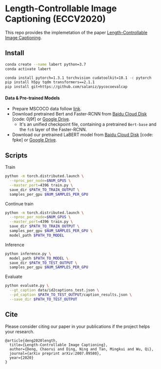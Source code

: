 # Length-Controllable Image Captioning (ECCV2020)

This repo provides the implemetation of the paper [Length-Controllable Image Captioning](https://arxiv.org/abs/2007.09580).

## Install

```bash
conda create --name labert python=3.7
conda activate labert

conda install pytorch=1.3.1 torchvision cudatoolkit=10.1 -c pytorch
pip install h5py tqdm transformers==2.1.1
pip install git+https://github.com/salaniz/pycocoevalcap
```

#### Data & Pre-trained Models

* Prepare MSCOCO data follow [link](https://github.com/LuoweiZhou/VLP#-data-preparation).
* Download pretrained Bert and Faster-RCNN from [Baidu Cloud Disk](https://pan.baidu.com/s/14DRNGGOSMVfO9Vz5CCEdEg) [code: 0j9f] or [Google Drive](https://drive.google.com/file/d/1B3R2wTYeoiXdT4HsKj4EEdWPnKdZjF3L/view?usp=sharing). 
  * It's an unified checkpoint file, containing a pretrained `Bert-base` and the `fc6` layer of the Faster-RCNN.
* Download our pretrained LaBERT model from [Baidu Cloud Disk](https://pan.baidu.com/s/12FujGSvDBQQROJOYrtDXsw) [code: fpke] or [Google Drive](https://drive.google.com/file/d/1X1MP5QPD5YIkWemRj_S87Z0dCF-65VYs/view?usp=sharing).


## Scripts
Train
```bash
python -m torch.distributed.launch \
  --nproc_per_node=$NUM_GPUS \
  --master_port=4396 train.py \
  save_dir $PATH_TO_TRAIN_OUTPUT \
  samples_per_gpu $NUM_SAMPLES_PER_GPU
```
Continue train
```bash
python -m torch.distributed.launch \
  --nproc_per_node=$NUM_GPUS \
  --master_port=4396 train.py \
  save_dir $PATH_TO_TRAIN_OUTPUT \
  samples_per_gpu $NUM_SAMPLES_PER_GPU \
  model_path $PATH_TO_MODEL
```
Inference
```bash
python inference.py \
  model_path $PATH_TO_MODEL \
  save_dir $PATH_TO_TEST_OUTPUT \
  samples_per_gpu $NUM_SAMPLES_PER_GPU
```
Evaluate
```bash
python evaluate.py \
  --gt_caption data/id2captions_test.json \
  --pd_caption $PATH_TO_TEST_OUTPUT/caption_results.json \
  --save_dir $PATH_TO_TEST_OUTPUT
```

## Cite
Please consider citing our paper in your publications if the project helps your research. 
```
@article{deng2020length,
  title={Length-Controllable Image Captioning},
  author={Deng, Chaorui and Ding, Ning and Tan, Mingkui and Wu, Qi},
  journal={arXiv preprint arXiv:2007.09580},
  year={2020}
}
```
